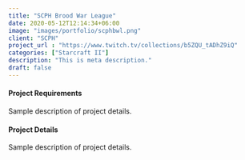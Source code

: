```yaml
---
title: "SCPH Brood War League"
date: 2020-05-12T12:14:34+06:00
image: "images/portfolio/scphbwl.png"
client: "SCPH"
project_url : "https://www.twitch.tv/collections/b5ZQU_tADhZ9iQ"
categories: ["Starcraft II"]
description: "This is meta description."
draft: false
---
```


#### Project Requirements

Sample description of project details.


#### Project Details

Sample description of project details.

